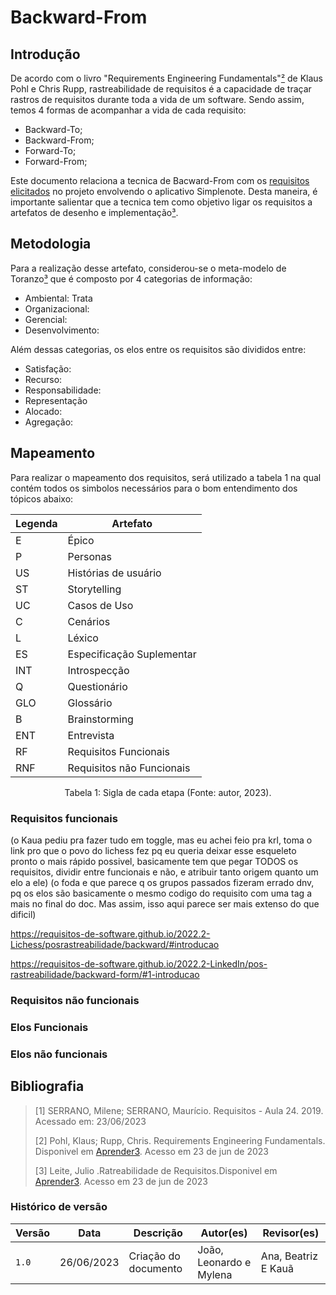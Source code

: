 # Backward-From
## Introdução
De acordo com o livro "Requirements Engineering Fundamentals"[²](#ancora2) de Klaus Pohl e Chris Rupp, rastreabilidade
de requisitos é a capacidade de traçar rastros de requisitos durante toda a vida de um software.
Sendo assim, temos 4 formas de acompanhar a vida de cada requisito:

- Backward-To;
- Backward-From;
- Forward-To;
- Forward-From;

Este documento relaciona a tecnica de Bacward-From com os [requisitos
elicitados](https://requisitos-de-software.github.io/2023.1-Simplenote/elicitacao/storytelling/) no projeto envolvendo o
aplicativo Simplenote. Desta maneira, é importante
salientar que a tecnica tem como objetivo ligar os requisitos a artefatos de desenho e implementação[³](#ancora3).

## Metodologia
Para a realização desse artefato, considerou-se o meta-modelo de Toranzo[³](#ancora3) que é composto por 4 categorias de informação:
- Ambiental: Trata 
- Organizacional:
- Gerencial:
- Desenvolvimento:

Além dessas categorias, os elos entre os requisitos são divididos entre:
- Satisfação:
- Recurso:
- Responsabilidade:
- Representação
- Alocado:
- Agregação:

## Mapeamento
Para realizar o mapeamento dos requisitos, será utilizado a tabela 1 na qual contém todos os simbolos necessários para o
bom entendimento dos tópicos abaixo:

<center>

  | Legenda | Artefato |
  | ------- | ------------------------- |
  | E | Épico |
  | P | Personas |
  | US | Histórias de usuário |
  | ST | Storytelling |
  | UC | Casos de Uso |
  | C | Cenários |
  | L | Léxico |
  | ES | Especificação Suplementar |
  | INT | Introspecção |
  | Q | Questionário |
  | GLO | Glossário |
  | B | Brainstorming |
  | ENT | Entrevista |
  | RF | Requisitos Funcionais |
  | RNF | Requisitos não Funcionais |

</center>

<div style="text-align: center">
  <p> Tabela 1: Sigla de cada etapa (Fonte: autor, 2023).</p>
</div>

### Requisitos funcionais

(o Kaua pediu pra fazer tudo em toggle, mas eu achei feio pra krl, toma o link pro que o povo do lichess fez pq eu queria deixar esse esqueleto pronto o mais rápido possivel, basicamente tem que pegar TODOS os requisitos, dividir entre funcionais e não, e atribuir tanto origem quanto um elo a ele)
(o foda e que parece q os grupos passados fizeram errado dnv, pq os elos são basicamente o mesmo codigo do requisito com uma tag a mais no final do doc.
Mas assim, isso aqui parece ser mais extenso do que dificil)

https://requisitos-de-software.github.io/2022.2-Lichess/posrastreabilidade/backward/#introducao

https://requisitos-de-software.github.io/2022.2-LinkedIn/pos-rastreabilidade/backward-form/#1-introducao

### Requisitos não funcionais


### Elos Funcionais

### Elos não funcionais

## Bibliografia
> [1] SERRANO, Milene; SERRANO, Maurício. Requisitos - Aula 24. 2019. Acessado em: 23/06/2023 </br>
>
> [2] Pohl, Klaus; Rupp, Chris. Requirements Engineering Fundamentals. Disponivel em
[Aprender3](https://aprender3.unb.br/pluginfile.php/2523174/mod_resource/content/2/Rastreabilidade.pdf). Acesso em 23 de
jun de 2023 </br>
>
> [3] Leite, Julio .Ratreabilidade de Requisitos.Disponivel em
[Aprender3](https://aprender3.unb.br/pluginfile.php/2523175/mod_resource/content/3/05_20_sayao.pdf ). Acesso em 23 de
jun de 2023</br>


### Histórico de versão

| Versão | Data | Descrição | Autor(es) | Revisor(es) |
| ------ | ---------- | ------------------------------------------ | ----------- | ----------- |
| `1.0` | 26/06/2023 | Criação do documento | João, Leonardo e Mylena | Ana, Beatriz E Kauã |